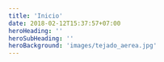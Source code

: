 ```yaml
---
title: 'Inicio'
date: 2018-02-12T15:37:57+07:00
heroHeading: ''
heroSubHeading: ''
heroBackground: 'images/tejado_aerea.jpg'
---
```

